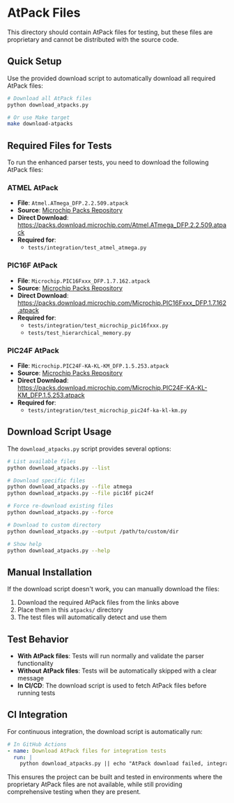 # AtPack Files

This directory should contain AtPack files for testing, but these files are proprietary and cannot be distributed with the source code.

## Quick Setup

Use the provided download script to automatically download all required AtPack files:

```bash
# Download all AtPack files
python download_atpacks.py

# Or use Make target
make download-atpacks
```

## Required Files for Tests

To run the enhanced parser tests, you need to download the following AtPack files:

### ATMEL AtPack
- **File**: `Atmel.ATmega_DFP.2.2.509.atpack`
- **Source**: [Microchip Packs Repository](https://packs.download.microchip.com/)
- **Direct Download**: https://packs.download.microchip.com/Atmel.ATmega_DFP.2.2.509.atpack
- **Required for**: 
  - `tests/integration/test_atmel_atmega.py`

### PIC16F AtPack
- **File**: `Microchip.PIC16Fxxx_DFP.1.7.162.atpack`
- **Source**: [Microchip Packs Repository](https://packs.download.microchip.com/)
- **Direct Download**: https://packs.download.microchip.com/Microchip.PIC16Fxxx_DFP.1.7.162.atpack
- **Required for**: 
  - `tests/integration/test_microchip_pic16fxxx.py`
  - `tests/test_hierarchical_memory.py`

### PIC24F AtPack
- **File**: `Microchip.PIC24F-KA-KL-KM_DFP.1.5.253.atpack`
- **Source**: [Microchip Packs Repository](https://packs.download.microchip.com/)
- **Direct Download**: https://packs.download.microchip.com/Microchip.PIC24F-KA-KL-KM_DFP.1.5.253.atpack
- **Required for**: 
  - `tests/integration/test_microchip_pic24f-ka-kl-km.py`

## Download Script Usage

The `download_atpacks.py` script provides several options:

```bash
# List available files
python download_atpacks.py --list

# Download specific files
python download_atpacks.py --file atmega
python download_atpacks.py --file pic16f pic24f

# Force re-download existing files
python download_atpacks.py --force

# Download to custom directory
python download_atpacks.py --output /path/to/custom/dir

# Show help
python download_atpacks.py --help
```

## Manual Installation

If the download script doesn't work, you can manually download the files:

1. Download the required AtPack files from the links above
2. Place them in this `atpacks/` directory
3. The test files will automatically detect and use them

## Test Behavior

- **With AtPack files**: Tests will run normally and validate the parser functionality
- **Without AtPack files**: Tests will be automatically skipped with a clear message
- **In CI/CD**: The download script is used to fetch AtPack files before running tests

## CI Integration

For continuous integration, the download script is automatically run:

```yaml
# In GitHub Actions
- name: Download AtPack files for integration tests
  run: |
    python download_atpacks.py || echo "AtPack download failed, integration tests will be skipped"
```

This ensures the project can be built and tested in environments where the proprietary AtPack files are not available, while still providing comprehensive testing when they are present.
